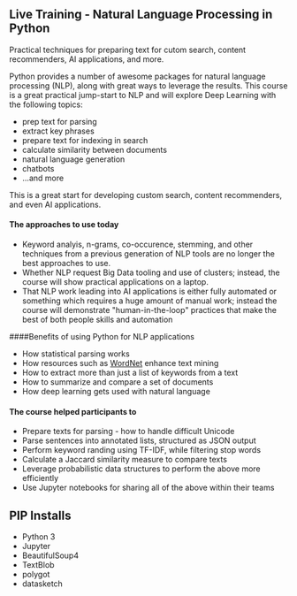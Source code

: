 ## Live Training - Natural Language Processing in Python
Practical techniques for preparing text for cutom search, content recommenders, AI applications, and more.

Python provides a number of awesome packages for natural language processing (NLP), along with great ways to leverage the results. This course is a great practical jump-start to NLP and will explore Deep Learning with the following topics:
- prep text for parsing
- extract key phrases
- prepare text for indexing in search
- calculate similarity between documents
- natural language generation
- chatbots
- ...and more

This is a great start for developing custom search, content recommenders, and even AI applications.

#### The approaches to use today
- Keyword analyis, n-grams, co-occurence, stemming, and other techniques from a previous generation of NLP tools are no longer the best approaches to use. 
- Whether NLP request Big Data tooling and use of clusters; instead, the course will show practical applications on a laptop. 
- That NLP work leading into AI applications is either fully automated or something which requires a huge amount of manual work; instead the course will demonstrate "human-in-the-loop" practices that make the best of both people skills and automation

####Benefits of using Python for NLP applications
- How statistical parsing works
- How resources such as [WordNet](https://wordnet.princeton.edu/) enhance text mining
- How to extract more than just a list of keywords from a text
- How to summarize and compare a set of documents
- How deep learning gets used with natural language

#### The course helped participants to
- Prepare texts for parsing - how to handle difficult Unicode
- Parse sentences into annotated lists, structured as JSON output
- Perform keyword randing using TF-IDF, while filtering stop words
- Calculate a Jaccard similarity measure to compare texts
- Leverage probabilistic data structures to perform the above more efficiently
- Use Jupyter notebooks for sharing all of the above within their teams

## PIP Installs
- Python 3
- Jupyter
- BeautifulSoup4
- TextBlob
- polygot
- datasketch
